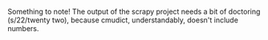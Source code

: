 Something to note! The output of the scrapy project needs a bit of doctoring (s/22/twenty two), because cmudict, understandably, doesn't include numbers.
